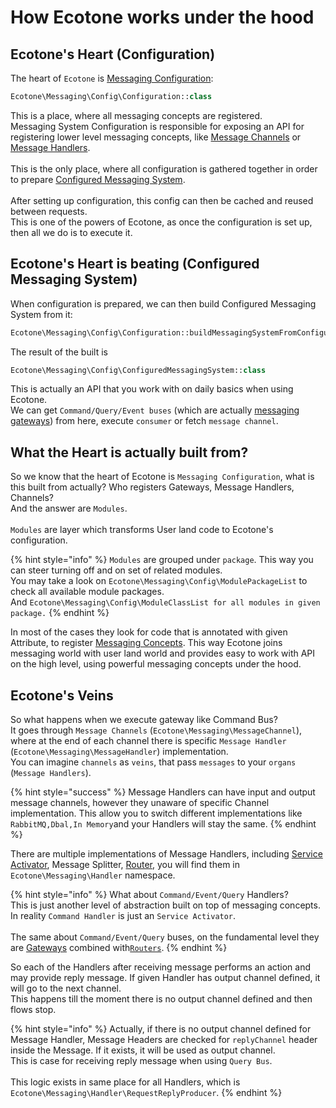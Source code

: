 # How Ecotone works under the hood

## Ecotone's Heart (Configuration)

The heart of `Ecotone` is [Messaging Configuration](https://github.com/ecotoneframework/ecotone-dev/blob/main/packages/Ecotone/src/Messaging/Config/Configuration.php):

```php
Ecotone\Messaging\Config\Configuration::class
```

This is a place, where all messaging concepts are registered. \
Messaging System Configuration is responsible for exposing an API for registering lower level messaging concepts, like [Message Channels](../messaging-concepts/message-channel.md) or [Message Handlers](../messaging-concepts/message-endpoint/).\
\
This is the only place, where all configuration is gathered together in order to prepare [Configured Messaging System](how-ecotone-works-under-the-hood.md#ecotones-heart-in-work-configured-messaging-system).\
\
After setting up configuration, this config can then be cached and reused between requests.\
This is one of the powers of Ecotone, as once the configuration is set up, then all we do is to execute it.

## Ecotone's Heart is beating (Configured Messaging System)

When configuration is prepared, we can then build Configured Messaging System from it:&#x20;

```php
Ecotone\Messaging\Config\Configuration::buildMessagingSystemFromConfiguration()
```

The result of the built is&#x20;

```php
Ecotone\Messaging\Config\ConfiguredMessagingSystem::class
```

This is actually an API that you work with on daily basics when using Ecotone.\
We can get `Command/Query/Event buses` (which are actually [messaging gateways](../messaging-concepts/messaging-gateway.md)) from here, execute `consumer` or fetch `message channel`.

## What the Heart is actually built from?

So we know that the heart of Ecotone is `Messaging Configuration`, what is this built from actually? Who registers Gateways, Message Handlers, Channels?\
And the answer are `Modules`.\
\
`Modules` are layer which transforms User land code to Ecotone's configuration.

{% hint style="info" %}
`Modules` are grouped under `package`. This way you can steer turning off and on set of related modules. \
You may take a look on `Ecotone\Messaging\Config\ModulePackageList` to check all available module packages. \
And `Ecotone\Messaging\Config\ModuleClassList for all modules in given package.`
{% endhint %}

In most of the cases they look for code that is annotated with given Attribute, to register [Messaging Concepts](../messaging-concepts/). This way Ecotone joins messaging world with user land world and provides easy to work with API on the high level, using powerful messaging concepts under the hood.

## Ecotone's Veins

So what happens when we execute gateway like Command Bus?\
It goes through `Message Channels` (`Ecotone\Messaging\MessageChannel`), where at the end of each channel there is specific `Message Handler` (`Ecotone\Messaging\MessageHandler`) implementation. \
You can imagine `channels` as `veins`, that pass `messages` to your `organs` (`Message Handlers`).&#x20;

{% hint style="success" %}
Message Handlers can have input and output message channels, however they unaware of specific Channel implementation. This allow you to switch different implementations like `RabbitMQ,Dbal,In Memory`and your Handlers will stay the same.
{% endhint %}

There are multiple implementations of Message Handlers, including [Service Activator](../messaging-concepts/message-endpoint/service-activator.md), Message Splitter, [Router](../messaging-concepts/message-endpoint/message-routing.md), you will find them in `Ecotone\Messaging\Handler` namespace.

{% hint style="info" %}
What about `Command/Event/Query` Handlers?\
This is just another level of abstraction built on top of messaging concepts. \
In reality `Command Handler` is just an `Service Activator`.\
\
The same about `Command/Event/Query` buses, on the fundamental level they are [Gateways](../messaging-concepts/messaging-gateway.md) combined with[`Routers`](../messaging-concepts/message-endpoint/message-routing.md).
{% endhint %}

So each of the Handlers after receiving message performs an action and may provide reply message. If given Handler has output channel defined, it will go to the next channel.\
This happens till the moment there is no output channel defined and then flows stop.&#x20;

{% hint style="info" %}
Actually, if there is no output channel defined for Message Handler, Message Headers are checked for `replyChannel` header inside the Message. If it exists, it will be used as output channel.\
This is case for receiving reply message when using `Query Bus`.\
\
This logic exists in same place for all Handlers, which is `Ecotone\Messaging\Handler\RequestReplyProducer`.
{% endhint %}
